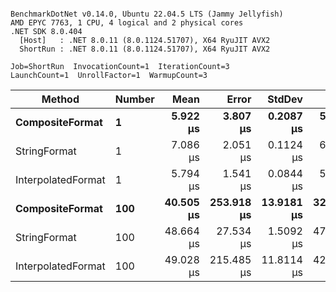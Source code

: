 ```

BenchmarkDotNet v0.14.0, Ubuntu 22.04.5 LTS (Jammy Jellyfish)
AMD EPYC 7763, 1 CPU, 4 logical and 2 physical cores
.NET SDK 8.0.404
  [Host]   : .NET 8.0.11 (8.0.1124.51707), X64 RyuJIT AVX2
  ShortRun : .NET 8.0.11 (8.0.1124.51707), X64 RyuJIT AVX2

Job=ShortRun  InvocationCount=1  IterationCount=3  
LaunchCount=1  UnrollFactor=1  WarmupCount=3  

```
| Method             | Number | Mean      | Error      | StdDev     | Min       | Max       | Allocated |
|------------------- |------- |----------:|-----------:|-----------:|----------:|----------:|----------:|
| **CompositeFormat**    | **1**      |  **5.922 μs** |   **3.807 μs** |  **0.2087 μs** |  **5.792 μs** |  **6.163 μs** |     **872 B** |
| StringFormat       | 1      |  7.086 μs |   2.051 μs |  0.1124 μs |  6.989 μs |  7.209 μs |     896 B |
| InterpolatedFormat | 1      |  5.794 μs |   1.541 μs |  0.0844 μs |  5.740 μs |  5.891 μs |     872 B |
| **CompositeFormat**    | **100**    | **40.505 μs** | **253.918 μs** | **13.9181 μs** | **32.350 μs** | **56.576 μs** |   **14336 B** |
| StringFormat       | 100    | 48.664 μs |  27.534 μs |  1.5092 μs | 47.058 μs | 50.053 μs |   16736 B |
| InterpolatedFormat | 100    | 49.028 μs | 215.485 μs | 11.8114 μs | 42.199 μs | 62.667 μs |   14336 B |
